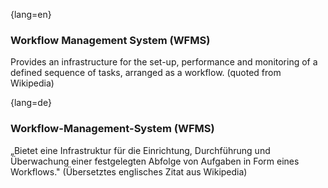 {lang=en}
### Workflow Management System (WFMS)

Provides an infrastructure for the set-up, performance and monitoring of a defined sequence of tasks, arranged as a workflow. (quoted from Wikipedia)


{lang=de}
### Workflow-Management-System (WFMS)

„Bietet eine Infrastruktur für die Einrichtung, Durchführung und
Überwachung einer festgelegten Abfolge von
Aufgaben in Form eines Workflows." (Übersetztes englisches Zitat aus
Wikipedia)

